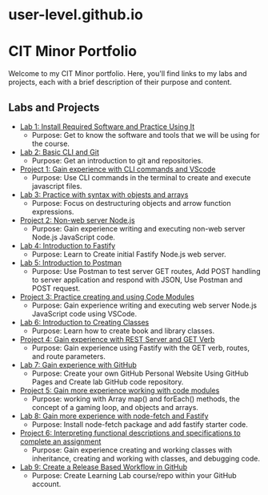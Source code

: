 # user-level.github.io
# CIT Minor Portfolio

Welcome to my CIT Minor portfolio. Here, you'll find links to my labs and projects, each with a brief description of their purpose and content.

## Labs and Projects

- [Lab 1: Install Required Software and Practice Using It](https://github.com/your-username/lab1-repo)
  - Purpose: Get to know the software and tools that we will be using for the course.
- [Lab 2: Basic CLI and Git](https://github.com/your-username/lab2-repo)
  - Purpose: Get an introduction to git and repositories.
- [Project 1: Gain experience with CLI commands and VScode](https://github.com/your-username/project1-repo)
  - Purpose: Use CLI commands in the terminal to create and execute javascript files.
- [Lab 3: Practice with syntax with objests and arrays](https://github.com/your-username/lab3-repo)
  - Purpose: Focus on destructuring objects and arrow function expressions.
- [Project 2: Non-web server Node.js](https://github.com/your-username/project2-repo)
  - Purpose: Gain experience writing and executing non-web server Node.js JavaScript code.
- [Lab 4: Introduction to Fastify](https://github.com/your-username/project2-repo)
  - Purpose: Learn to Create initial Fastify Node.js web server.
- [Lab 5: Introduction to Postman](https://github.com/your-username/project2-repo)
  - Purpose: Use Postman to test server GET routes, Add POST handling to server application and respond with JSON, Use Postman and POST request.
- [Project 3: Practice creating and using Code Modules](https://github.com/your-username/project2-repo)
  - Purpose: Gain experience writing and executing web server Node.js JavaScript code using VSCode.
- [Lab 6: Introduction to Creating Classes](https://github.com/your-username/project2-repo)
  - Purpose: Learn how to create book and library classes.
- [Project 4: Gain experience with REST Server and GET Verb](https://github.com/your-username/project2-repo)
  - Purpose: Gain experience using Fastify with the GET verb, routes, and route parameters.
- [Lab 7: Gain experience with GitHub](https://github.com/your-username/project2-repo)
  - Purpose: Create your own GitHub Personal Website Using GitHub Pages and Create lab GitHub code repository.
- [Project 5: Gain more experience working with code modules](https://github.com/your-username/project2-repo)
  - Purpose: working with Array map() and forEach() methods, the concept of a gaming loop, and objects and arrays.
- [Lab 8: Gain more experience with node-fetch and Fastify](https://github.com/your-username/project2-repo)
  - Purpose: Install node-fetch package and add fastify starter code.
- [Project 6: Interpreting functional descriptions and specifications to complete an assignment](https://github.com/your-username/project2-repo)
  - Purpose: Gain experience creating and working classes with inheritance, creating and working with classes, and debugging code.
- [Lab 9: Create a Release Based Workflow in GitHub](https://github.com/your-username/project2-repo)
  - Purpose: Create Learning Lab course/repo within your GitHub account. 



 



